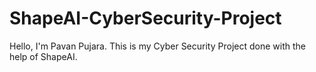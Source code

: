 # ShapeAI-CyberSecurity-Project
Hello, I'm Pavan Pujara.
This is my Cyber Security Project done with the help of ShapeAI.
